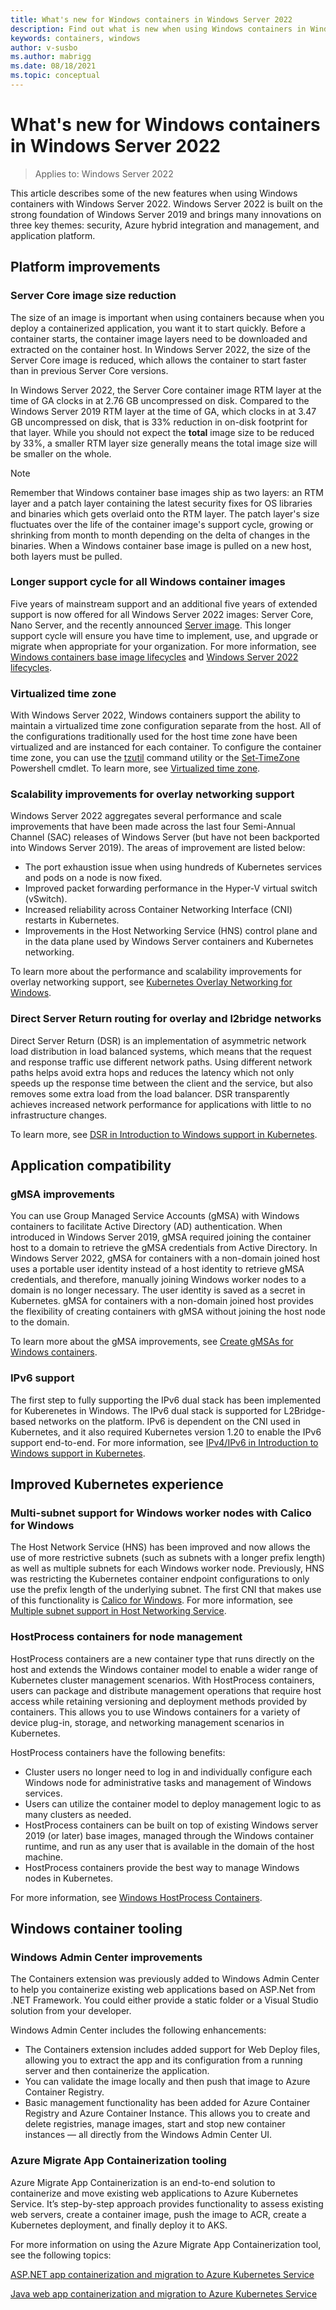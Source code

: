 ```yaml
---
title: What's new for Windows containers in Windows Server 2022
description: Find out what is new when using Windows containers in Windows Server 2022
keywords: containers, windows
author: v-susbo
ms.author: mabrigg
ms.date: 08/18/2021
ms.topic: conceptual
---  
```


# What's new for Windows containers in Windows Server 2022

> Applies to: Windows Server 2022

This article describes some of the new features when using Windows containers with Windows Server 2022. Windows Server 2022 is built on the strong foundation of Windows Server 2019 and brings many innovations on three key themes: security, Azure hybrid integration and management, and application platform. 

## Platform improvements

### Server Core image size reduction

The size of an image is important when using containers because when you deploy a containerized application, you want it to start quickly. Before a container starts, the container image layers need to be downloaded and extracted on the container host. In Windows Server 2022, the size of the Server Core image is reduced, which allows the container to start faster than in previous Server Core versions.

In Windows Server 2022, the Server Core container image RTM layer at the time of GA clocks in at 2.76 GB uncompressed on disk. Compared to the Windows Server 2019 RTM layer at the time of GA, which clocks in at 3.47 GB uncompressed on disk, that is 33% reduction in on-disk footprint for that layer. While you should not expect the **total** image size to be reduced by 33%, a smaller RTM layer size generally means the total image size will be smaller on the whole.

> [!NOTE]
> Remember that Windows container base images ship as two layers: an RTM layer and a patch layer containing the latest security fixes for OS libraries and binaries which gets overlaid onto the RTM layer. The patch layer's size fluctuates over the life of the container image's support cycle, growing or shrinking from month to month depending on the delta of changes in the binaries. When a Windows container base image is pulled on a new host, both layers must be pulled. 

### Longer support cycle for all Windows container images 

Five years of mainstream support and an additional five years of extended support is now offered for all Windows Server 2022 images: Server Core, Nano Server, and the recently announced [Server image](https://techcommunity.microsoft.com/t5/containers/announcing-a-new-windows-server-container-image-preview/ba-p/2304897). This longer support cycle will ensure you have time to implement, use, and upgrade or migrate when appropriate for your organization. For more information, see [Windows containers base image lifecycles](../deploy-containers/base-image-lifecycle.md) and [Windows Server 2022 lifecycles](/lifecycle/products/windows-server-2022).

### Virtualized time zone

With Windows Server 2022, Windows containers support the ability to maintain a virtualized time zone configuration separate from the host. All of the configurations traditionally used for the host time zone have been virtualized and are instanced for each container. To configure the container time zone, you can use the [tzutil](/windows-server/administration/windows-commands/tzutil) command utility or the [Set-TimeZone](/powershell/module/microsoft.powershell.management/set-timezone?view=powershell-7.1&preserve-view=true) Powershell cmdlet. To learn more, see [Virtualized time zone](../manage-containers/virtual-time-zone.md).

### Scalability improvements for overlay networking support

Windows Server 2022 aggregates several performance and scale improvements that have been made across the last four Semi-Annual Channel (SAC) releases of Windows Server (but have not been backported into Windows Server 2019). The areas of improvement are listed below:

- The port exhaustion issue when using hundreds of Kubernetes services and pods on a node is now fixed.
- Improved packet forwarding performance in the Hyper-V virtual switch (vSwitch).
- Increased reliability across Container Networking Interface (CNI) restarts in Kubernetes.
- Improvements in the Host Networking Service (HNS) control plane and in the data plane used by Windows Server containers and Kubernetes networking.

To learn more about the performance and scalability improvements for overlay networking support, see [Kubernetes Overlay Networking for Windows](https://techcommunity.microsoft.com/t5/networking-blog/introducing-kubernetes-overlay-networking-for-windows/ba-p/363082).

### Direct Server Return routing for overlay and l2bridge networks

Direct Server Return (DSR) is an implementation of asymmetric network load distribution in load balanced systems, which means that the request and response traffic use different network paths. Using different network paths helps avoid extra hops and reduces the latency which not only speeds up the response time between the client and the service, but also removes some extra load from the load balancer. DSR transparently achieves increased network performance for applications with little to no infrastructure changes.

To learn more, see [DSR in Introduction to Windows support in Kubernetes](https://kubernetes.io/docs/setup/production-environment/windows/intro-windows-in-kubernetes/#load-balancing-and-services).


## Application compatibility

### gMSA improvements

You can use Group Managed Service Accounts (gMSA) with Windows containers to facilitate Active Directory (AD) authentication. When introduced in Windows Server 2019, gMSA required joining the container host to a domain to retrieve the gMSA credentials from Active Directory. In Windows Server 2022, gMSA for containers with a non-domain joined host uses a portable user identity instead of a host identity to retrieve gMSA credentials, and therefore, manually joining Windows worker nodes to a domain is no longer necessary. The user identity is saved as a secret in Kubernetes. gMSA for containers with a non-domain joined host provides the flexibility of creating containers with gMSA without joining the host node to the domain.

To learn more about the gMSA improvements, see [Create gMSAs for Windows containers](../manage-containers/manage-serviceaccounts.md).

### IPv6 support

The first step to fully supporting the IPv6 dual stack has been implemented for Kuberenetes in Windows. The IPv6 dual stack is supported for L2Bridge-based networks on the platform. IPv6 is dependent on the CNI used in Kubernetes, and it also required Kubernetes version 1.20 to enable the IPv6 support end-to-end. For more information, see [IPv4/IPv6 in Introduction to Windows support in Kubernetes](https://kubernetes.io/docs/setup/production-environment/windows/intro-windows-in-kubernetes/#ipv4-ipv6-dual-stack).


## Improved Kubernetes experience

### Multi-subnet support for Windows worker nodes with Calico for Windows

The Host Network Service (HNS) has been improved and now allows the use of more restrictive subnets (such as subnets with a longer prefix length) as well as multiple subnets for each Windows worker node. Previously, HNS was restricting the Kubernetes container endpoint configurations to only use the prefix length of the underlying subnet. The first CNI that makes use of this functionality is [Calico for Windows](https://techcommunity.microsoft.com/t5/networking-blog/calico-for-windows-goes-open-source/ba-p/1620297).  For more information, see [Multiple subnet support in Host Networking Service](../container-networking/multi-subnet.md).

### HostProcess containers for node management

HostProcess containers are a new container type that runs directly on the host and extends the Windows container model to enable a wider range of Kubernetes cluster management scenarios. With HostProcess containers, users can package and distribute management operations that require host access while retaining versioning and deployment methods provided by containers. This allows you to use Windows containers for a variety of device plug-in, storage, and networking management scenarios in Kubernetes. 

HostProcess containers have the following benefits:

- Cluster users no longer need to log in and individually configure each Windows node for administrative tasks and management of Windows services. 
- Users can utilize the container model to deploy management logic to as many clusters as needed.
- HostProcess containers can be built on top of existing Windows server 2019 (or later) base images, managed through the Windows container runtime, and run as any user that is available in the domain of the host machine. 
- HostProcess containers provide the best way to manage Windows nodes in Kubernetes.

For more information, see [Windows HostProcess Containers](https://kubernetes.io/blog/2021/08/16/windows-hostprocess-containers/).

## Windows container tooling

### Windows Admin Center improvements

The Containers extension was previously added to Windows Admin Center to help you containerize existing web applications based on ASP.Net from .NET Framework. You could either provide a static folder or a Visual Studio solution from your developer. 

Windows Admin Center includes the following enhancements:

- The Containers extension includes added support for Web Deploy files, allowing you to extract the app and its configuration from a running server and then containerize the application. 
- You can validate the image locally and then push that image to Azure Container Registry.
- Basic management functionality has been added for Azure Container Registry and Azure Container Instance. This allows you to create and delete registries, manage images, start and stop new container instances &mdash; all directly from the Windows Admin Center UI.

### Azure Migrate App Containerization tooling

Azure Migrate App Containerization is an end-to-end solution to containerize and move existing web applications to Azure Kubernetes Service. It’s step-by-step approach provides functionality to assess existing web servers, create a container image, push the image to ACR, create a Kubernetes deployment, and finally deploy it to AKS.

For more information on using the Azure Migrate App Containerization tool, see the following topics:

[ASP.NET app containerization and migration to Azure Kubernetes Service](/azure/migrate/tutorial-app-containerization-aspnet-kubernetes)

[Java web app containerization and migration to Azure Kubernetes Service](/azure/migrate/tutorial-app-containerization-java-kubernetes)
